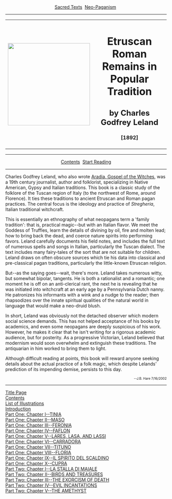 <body>
 <center>
 <a href="../../index.htm">Sacred Texts</a> 
 <a href="../index.htm">Neo-Paganism</a> 
 </center>
 <hr>
 <center>
 <table width="75%">
 <tr>
 <td width="50%">
 <img src="img/03900.jpg" width="256">
 </td>
 <td width="50%">
 <h1 align="CENTER">Etruscan Roman Remains in Popular Tradition</h1>
 <h2 align="CENTER">by Charles Godfrey Leland</h2>
 <h4 align="CENTER">[1892]</h4>
 </td>
 </tr>
 </table>
 <hr>
 <a href="#contents">Contents</a> 
 <a href="err00.htm">Start Reading</a>
 </center>
 <hr>
 Charles Godfrey Leland, who also wrote
 <a href="../aradia/index.htm">Aradia, Gospel of the Witches</a>,
 was a 19th century journalist, author and folklorist,
 specializing in Native American, Gypsy and Italian traditions.
 This book is a classic study of the folklore of the Tuscan region of Italy
 (to the northwest of Rome, around Florence).
 It ties these traditions to ancient Etruscan and Roman pagan practices.
 The central focus is the ideology and practice of <i>Stregheria</i>,
 Italian traditional witchcraft.
 <p>
 This is essentially an ethnography of
 what neopagans term a 'family tradition':
 that is, practical magic--but with an Italian flavor.
 We meet the Goddess of Truffles, learn the details of
 divining by oil, fire and molten lead; how to bring back the dead,
 and coerce nature spirits into performing favors.
 Leland carefully documents his field notes, and includes the
 full text of numerous spells and songs in Italian,
 particularly the Tuscan dialect.
 The text includes many fairy-tales of the sort
 that are not suitable for children.
 Leland draws on often obscure sources which tie his data into
 classical and pre-classical pagan traditions, particularly the
 little-known Etruscan religion.</p>
 
 <p>
 But--as the saying goes--wait, there's more.
 Leland takes numerous witty, but somewhat bipolar, tangents.
 He is both a rationalist and a romantic;
 one moment he is off on an anti-clerical rant, the next he is
 revealing that he was initiated into witchcraft at an early age by
 a Pennsylvania Dutch nanny.
 He patronizes his informants with a wink and a nudge to the reader;
 then rhapsodizes over the innate spiritual qualities of the natural world
 in language that would make a neo-druid blush.</p>
 
 <p>
 In short, Leland was obviously not the detached observer which
 modern social science demands.
 This has not helped acceptance of his books by academics,
 and even some neopagans are deeply suspicious of his work.
 However, he makes it clear that he isn't writing for a
 rigorous academic audience, but for posterity. 
 As a progressive Victorian, Leland believed that modernism
 would soon overwhelm and extinguish these traditions.
 The antiquarian in him worked to bring them to light.
 </p>
 
 <p>
 Although difficult reading at points, this book will reward anyone
 seeking details about the actual practice of a folk magic,
 which despite Lelands' prediction of
 its impending demise, persists to this day.
 </p>
 <p align="RIGHT"><font size="1">--J.B. Hare 7/16/2002</font></p>
 
 <a name="contents"><hr></a>
 <a href="err00.htm">Title Page</a><br>
 <a href="err01.htm">Contents</a><br>
 <a href="err02.htm">List of Illustrations</a><br>
 <a href="err03.htm">Introduction</a><br>
 <a href="err04.htm">Part One: Chapter I--TINIA</a><br>
 <a href="err05.htm">Part One: Chapter II--MASO</a><br>
 <a href="err06.htm">Part One: Chapter III--FERONIA</a><br>
 <a href="err07.htm">Part One: Chapter IV--FAFLON</a><br>
 <a href="err08.htm">Part One: Chapter V--LARES, LASA, AND LASSI</a><br>
 <a href="err09.htm">Part One: Chapter VI--CARRADORA</a><br>
 <a href="err10.htm">Part One: Chapter VII--TITUNO</a><br>
 <a href="err11.htm">Part One: Chapter VIII--FLORIA</a><br>
 <a href="err12.htm">Part One: Chapter IX--IL SPIRITO DEL SCALDINO</a><br>
 <a href="err13.htm">Part One: Chapter X--CUPRA</a><br>
 <a href="err14.htm">Part Two: Chapter I--LA STALLA DI MAIALE</a><br>
 <a href="err15.htm">Part Two: Chapter II--BIRDS AND TREASURES</a><br>
 <a href="err16.htm">Part Two: Chapter III--THE EXORCISM OF DEATH</a><br>
 <a href="err17.htm">Part Two: Chapter IV--EVIL INCANTATIONS</a><br>
 <a href="err18.htm">Part Two: Chapter V--THE AMETHYST</a><br>
 </body>